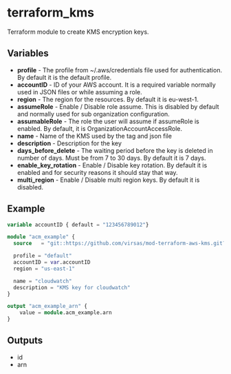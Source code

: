 # terraform_kms

Terraform module to create KMS encryption keys.

## Variables

- **profile** - The profile from ~/.aws/credentials file used for authentication. By default it is the default profile.
- **accountID** - ID of your AWS account. It is a required variable normally used in JSON files or while assuming a role.
- **region** - The region for the resources. By default it is eu-west-1.
- **assumeRole** - Enable / Disable role assume. This is disabled by default and normally used for sub organization configuration.
- **assumableRole** - The role the user will assume if assumeRole is enabled. By default, it is OrganizationAccountAccessRole.
- **name** - Name of the KMS used by the tag and json file
- **description** - Description for the key
- **days_before_delete** - The waiting period before the key is deleted in number of days. Must be from 7 to 30 days. By default it is 7 days.
- **enable_key_rotation** - Enable / Disable key rotation. By default it is enabled and for security reasons it should stay that way.
- **multi_region** - Enable / Disable multi region keys. By default it is disabled.

## Example

``` terraform
variable accountID { default = "123456789012"}

module "acm_example" {
  source   = "git::https://github.com/virsas/mod-terraform-aws-kms.git?ref=v3.0.0"

  profile = "default"
  accountID = var.accountID
  region = "us-east-1"

  name = "cloudwatch"
  description = "KMS key for cloudwatch"
}

output "acm_example_arn" {
    value = module.acm_example.arn
}
```

## Outputs

- id
- arn